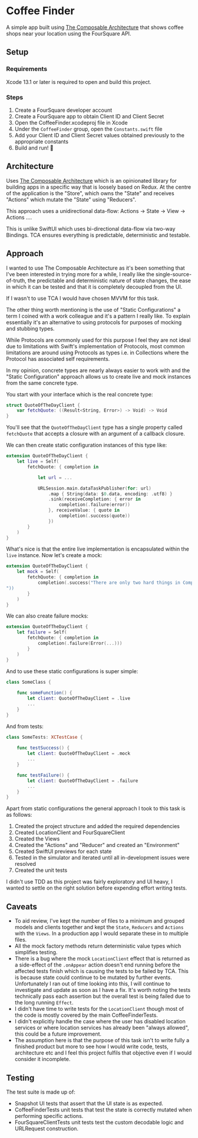 # Coffee Finder

A simple app built using [The Composable Architecture](https://github.com/pointfreeco/swift-composable-architecture) that shows coffee shops near your location using the FourSquare API.

## Setup

### Requirements

Xcode 13.1 or later is required to open and build this project.

### Steps

1. Create a FourSquare developer account
2. Create a FourSquare app to obtain Client ID and Client Secret
3. Open the CoffeeFinder.xcodeproj file in Xcode
4. Under the `CoffeeFinder` group, open the `Constants.swift` file
5. Add your Client ID and Client Secret values obtained previously to the appropriate constants
6. Build and run! 🎉 

## Architecture

Uses [The Composable Architecture](https://github.com/pointfreeco/swift-composable-architecture) which is an opinionated library for building apps in a specific way that is loosely based on Redux. At the centre of the application is the "Store", which owns the "State" and receives "Actions" which mutate the "State" using "Reducers".

This approach uses a unidirectional data-flow: Actions -> State -> View -> Actions ....

This is unlike SwiftUI which uses bi-directional data-flow via two-way Bindings. TCA ensures everything is predictable, deterministic and testable. 

## Approach

I wanted to use The Composable Architecture as it's been something that I've been interested in trying more for a while, I really like the single-source-of-truth, the predictable and deterministic nature of state changes, the ease in which it can be tested and that it is completely decoupled from the UI.

If I wasn't to use TCA I would have chosen MVVM for this task.

The other thing worth mentioning is the use of "Static Configurations" a term I coined with a work colleague and it's a pattern I really like. To explain essentially it's an alternative to using protocols for purposes of mocking and stubbing types. 

While Protocols are commonly used for this purpose I feel they are not ideal due to limitations with Swift's implementation of Protocols, most common limitations are around using Protocols as types i.e. in Collections where the Protocol has associated self requirements. 

In my opinion, concrete types are nearly always easier to work with and the "Static Configuration" approach allows us to create live and mock instances from the same concrete type.

You start with your interface which is the real concrete type:

```swift
struct QuoteOfTheDayClient {
    var fetchQuote: ((Result<String, Error>) -> Void) -> Void
}
```

You'll see that the `QuoteOfTheDayClient` type has a single property called `fetchQuote` that accepts a closure with an argument of a callback closure.

We can then create static configuration instances of this type like:

```swift
extension QuoteOfTheDayClient {
    let live = Self(
        fetchQuote: { completion in

            let url = ...

            URLSession.main.dataTaskPublisher(for: url)
                .map { String(data: $0.data, encoding: .utf8) }
                .sink(receiveCompletion: { error in
                    completion(.failure(error))
                }, receiveValue: { quote in
                    completion(.success(quote))
                })
        }
    )
}
```

What's nice is that the entire live implementation is encapsulated within the `live` instance. Now let's create a mock:

```swift
extension QuoteOfTheDayClient {
    let mock = Self(
        fetchQuote: { completion in        
            completion(.success("There are only two hard things in Computer Science: cache invalidation and naming things.
"))
        }
    )
}
```

We can also create failure mocks:

```swift
extension QuoteOfTheDayClient {
    let failure = Self(
        fetchQuote: { completion in
            completion(.failure(Error(...)))
        }
    )
}
```

And to use these static configurations is super simple:

```swift
class SomeClass {
    
    func someFunction() {
        let client: QuoteOfTheDayClient = .live
        ...
    }
}
```

And from tests:

```swift
class SomeTests: XCTestCase {
    
    func testSuccess() {  
        let client: QuoteOfTheDayClient = .mock
        ...
    }

    func testFailure() {  
        let client: QuoteOfTheDayClient = .failure
        ...
    }    
}
```
Apart from static configurations the general approach I took to this task is as follows:

1. Created the project structure and added the required dependencies
2. Created LocationClient and FourSquareClient
3. Created the Views
4. Created the "Actions" and "Reducer" and created an "Environment"
5. Created SwiftUI previews for each state
6. Tested in the simulator and iterated until all in-development issues were resolved 
7. Created the unit tests

I didn't use TDD as this project was fairly exploratory and UI heavy, I wanted to settle on the right solution before expending effort writing tests.  

## Caveats

- To aid review, I've kept the number of files to a minimum and grouped models and clients together and kept the `State`, `Reducers` and `Actions` with the `Views`. In a production app I would separate these in to multiple files. 
- All the mock factory methods return deterministic value types which simplifies testing.
- There is a bug where the mock `LocationClient` effect that is returned as a side-effect of the `.onAppear` action doesn't end running before the affected tests finish which is causing the tests to be failed by TCA. This is because state could continue to be mutated by further events. Unfortunately I ran out of time looking into this, I will continue to investigate and update as soon as I have a fix. It's worth noting the tests technically pass each assertion but the overall test is being failed due to the long running `Effect`.
- I didn't have time to write tests for the `LocationClient` though most of the code is mostly covered by the main CoffeeFinderTests.
- I didn't explicitly handle the case where the user has disabled location services or where location services has already been "always allowed", this could be a future improvement. 
- The assumption here is that the purpose of this task isn't to write fully a finished product but more to see how I would write code, tests, architecture etc and I feel this project fulfils that objective even if I would consider it incomplete. 


## Testing

The test suite is made up of:
- Snapshot UI tests that assert that the UI state is as expected.
- CoffeeFinderTests unit tests that test the state is correctly mutated when performing specific actions.
- FourSquareClientTests unit tests test the custom decodable logic and URLRequest construction.
